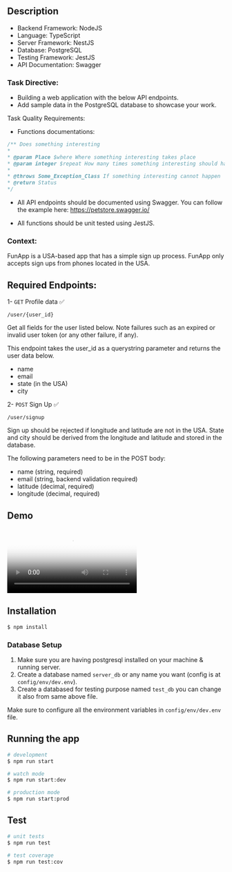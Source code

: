 
## Description

- Backend Framework: NodeJS
- Language: TypeScript
- Server Framework: NestJS
- Database: PostgreSQL
- Testing Framework: JestJS
- API Documentation: Swagger

### Task Directive:

- Building a web application with the below API endpoints. 
- Add sample data in the PostgreSQL database to showcase your work.

Task Quality Requirements:

- Functions documentations:
```ts
/** Does something interesting
* 
* @param Place $where Where something interesting takes place
* @param integer $repeat How many times something interesting should happen
*
* @throws Some_Exception_Class If something interesting cannot happen
* @return Status
*/
```
- All API endpoints should be documented using Swagger. You can follow the example here: https://petstore.swagger.io/

- All functions should be unit tested using JestJS.

### Context:

FunApp is a USA-based app that has a simple sign up process. FunApp only accepts sign ups from phones located in the USA.

## Required Endpoints:

1- `GET`  Profile data ✅ 

`/user/{user_id}`

Get all fields for the user listed below. Note failures such as an expired or invalid user token (or any other failure, if any).

This endpoint takes the user_id as a querystring parameter and returns the user data below.

- name 
- email
- state (in the USA)
- city


2- `POST`  Sign Up ✅ 

`/user/signup`

Sign up should be rejected if longitude and latitude are not in the USA. State and city should be derived from the longitude and latitude and stored in the database.

The following parameters need to be in the POST body:

- name (string, required)
- email (string, backend validation required)
- latitude (decimal, required)
- longitude (decimal, required)

## Demo

<video autoplay allowfullscreen="true" poster="assets/image.png">
    <source src="assets/demo.webm" type="video/webm">
</video>


## Installation

```bash
$ npm install
```

### Database Setup
1. Make sure you are having postgresql installed on your machine & running server.
2. Create a database named `server_db` or any name you want (config is at `config/env/dev.env`).
3. Create a databased for testing purpose named `test_db` you can change it also from same above file.

Make sure to configure all the environment variables in `config/env/dev.env` file.

## Running the app

```bash
# development
$ npm run start

# watch mode
$ npm run start:dev

# production mode
$ npm run start:prod
```

## Test

```bash
# unit tests
$ npm run test

# test coverage
$ npm run test:cov
```
